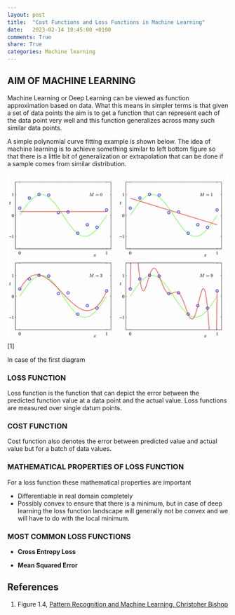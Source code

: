 ```yaml
---
layout: post
title:  "Cost Functions and Loss Functions in Machine Learning"
date:   2023-02-14 18:45:00 +0100
comments: True
share: True
categories: Machine learning
---
```

## AIM OF MACHINE LEARNING

Machine Learning or Deep Learning can be viewed as function approximation based on data. What this means in simpler terms is that given a set of data points the aim is to get a function that can represent each of the data point very well and this function generalizes across many such similar data points. 

A simple polynomial curve fitting example is shown below. The idea of machine learning is to achieve something similar to left bottom figure so that there is a little bit of generalization or extrapolation that can be done if a sample comes from similar distribution. 

![Function Approximation](../ml/back2basics/curve_fitting.jpeg) [1]
 
In case of the first diagram
### LOSS FUNCTION
Loss function is the function that can depict the error between the predicted function value at a data point and the actual value. Loss functions are measured over single datum points. 

### COST FUNCTION
Cost function also denotes the error between predicted value and actual value but for a batch of data values. 

### MATHEMATICAL PROPERTIES OF LOSS FUNCTION
For a loss function these mathematical properties are important

- Differentiable in real domain completely
- Possibly convex to ensure that there is a minimum, but in case of deep learning the loss function landscape will generally not be convex and we will have to do with the local minimum.
### MOST COMMON LOSS FUNCTIONS 

- **Cross Entropy Loss**

- **Mean Squared Error**




## References

 1. Figure 1.4, [Pattern Recognition and Machine Learning, Christoher Bishop](https://www.microsoft.com/en-us/research/uploads/prod/2006/01/Bishop-Pattern-Recognition-and-Machine-Learning-2006.pdf) 


